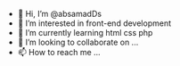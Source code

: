 - 👋 Hi, I’m @absamadDs
- 👀 I’m interested in front-end development 
- 🌱 I’m currently learning html css php 
- 💞️ I’m looking to collaborate on ...
- 📫 How to reach me ...

<!---
absamadDs/absamadDs is a ✨ special ✨ repository because its `README.md` (this file) appears on your GitHub profile.
You can click the Preview link to take a look at your changes.
--->
